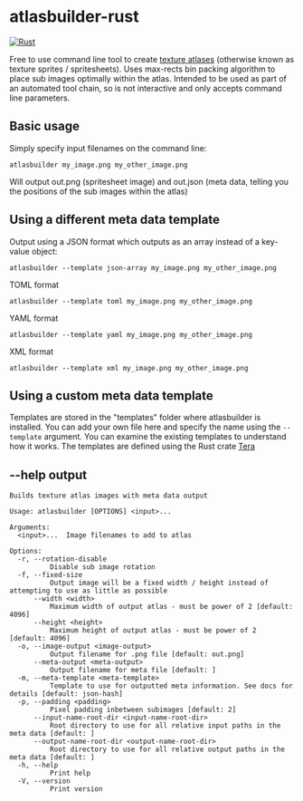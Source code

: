 # atlasbuilder-rust
[![Rust](https://github.com/peteward44/atlasbuilder-rust/actions/workflows/rust.yml/badge.svg)](https://github.com/peteward44/atlasbuilder-rust/actions/workflows/rust.yml)

Free to use command line tool to create [texture atlases](https://en.wikipedia.org/wiki/Texture_atlas) (otherwise known as texture sprites / spritesheets).
Uses max-rects bin packing algorithm to place sub images optimally within the atlas.
Intended to be used as part of an automated tool chain, so is not interactive and only accepts command line parameters.

## Basic usage

Simply specify input filenames on the command line:

```
atlasbuilder my_image.png my_other_image.png
```

Will output out.png (spritesheet image) and out.json (meta data, telling you the positions of the sub images within the atlas)

## Using a different meta data template

Output using a JSON format which outputs as an array instead of a key-value object:

```
atlasbuilder --template json-array my_image.png my_other_image.png
```

TOML format

```
atlasbuilder --template toml my_image.png my_other_image.png
```

YAML format

```
atlasbuilder --template yaml my_image.png my_other_image.png
```

XML format

```
atlasbuilder --template xml my_image.png my_other_image.png
```

## Using a custom meta data template

Templates are stored in the "templates" folder where atlasbuilder is installed. You can add your own file here and specify the name using the ```--template``` argument. You can examine the existing templates to understand how it works.
The templates are defined using the Rust crate [Tera](https://tera.netlify.app/docs#templates)

## --help output

```
Builds texture atlas images with meta data output

Usage: atlasbuilder [OPTIONS] <input>...

Arguments:
  <input>...  Image filenames to add to atlas

Options:
  -r, --rotation-disable
          Disable sub image rotation
  -f, --fixed-size
          Output image will be a fixed width / height instead of attempting to use as little as possible
      --width <width>
          Maximum width of output atlas - must be power of 2 [default: 4096]
      --height <height>
          Maximum height of output atlas - must be power of 2 [default: 4096]
  -o, --image-output <image-output>
          Output filename for .png file [default: out.png]
      --meta-output <meta-output>
          Output filename for meta file [default: ]
  -m, --meta-template <meta-template>
          Template to use for outputted meta information. See docs for details [default: json-hash]
  -p, --padding <padding>
          Pixel padding inbetween subimages [default: 2]
      --input-name-root-dir <input-name-root-dir>
          Root directory to use for all relative input paths in the meta data [default: ]
      --output-name-root-dir <output-name-root-dir>
          Root directory to use for all relative output paths in the meta data [default: ]
  -h, --help
          Print help
  -V, --version
          Print version
```

